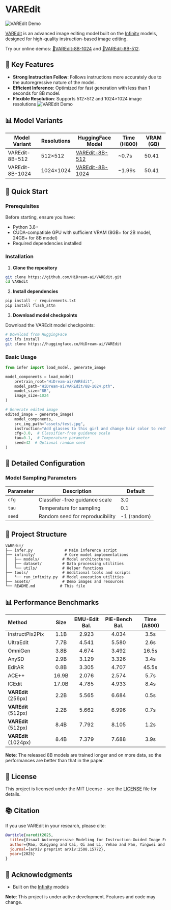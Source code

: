# VAREdit

![VAREdit Demo](assets/demo.jpg)

[VAREdit](https://github.com/HiDream-ai/VAREdit) is an advanced image editing model built on the [Infinity](https://huggingface.co/FoundationVision/infinity) models, designed for high-quality instruction-based image editing.

Try our online demos: [🤗VAREdit-8B-1024](https://huggingface.co/spaces/HiDream-ai/VAREdit-8B-1024) and [🤗VAREdit-8B-512](https://huggingface.co/spaces/HiDream-ai/VAREdit-8B-512).

## 🌟 Key Features

- **Strong Instruction Follow**: Follows instructions more accurately due to the autoregressive nature of the model.
- **Efficient Inference**: Optimized for fast generation with less than 1 seconds for 8B model.
- **Flexible Resolution**: Supports 512×512 and 1024×1024 image resolutions
![VAREdit Demo](assets/framework.jpg)

## 📊 Model Variants

| Model Variant    | Resolutions  | HuggingFace Model                                                                 | Time (H800) | VRAM (GB) |
|------------------|--------------|----------------------------------------------------------------------------------|----------|-----------|
| VAREdit-8B-512   | 512×512      | [VAREdit-8B-512](https://huggingface.co/HiDream-ai/VAREdit)         |   ~0.7s   |   50.41     |
| VAREdit-8B-1024  | 1024×1024    | [VAREdit-8B-1024](https://huggingface.co/HiDream-ai/VAREdit)       |   ~1.99s   |   50.41     |

## 🚀 Quick Start

### Prerequisites

Before starting, ensure you have:
- Python 3.8+
- CUDA-compatible GPU with sufficient VRAM (8GB+ for 2B model, 24GB+ for 8B model)
- Required dependencies installed

### Installation

1. **Clone the repository**
```bash
git clone https://github.com/HiDream-ai/VAREdit.git
cd VAREdit
```

2. **Install dependencies**
```bash
pip install -r requirements.txt
pip install flash_attn
```

3. **Download model checkpoints**

Download the VAREdit model checkpoints:
```bash
# Download from HuggingFace
git lfs install
git clone https://huggingface.co/HiDream-ai/VAREdit
```

### Basic Usage

```python
from infer import load_model, generate_image

model_components = load_model(
    pretrain_root="HiDream-ai/VAREdit",
    model_path="HiDream-ai/VAREdit/8B-1024.pth",
    model_size="8B",
    image_size=1024
)

# Generate edited image
edited_image = generate_image(
    model_components,
    src_img_path="assets/test.jpg",
    instruction="Add glasses to this girl and change hair color to red",
    cfg=3.0,  # Classifier-free guidance scale
    tau=0.1,  # Temperature parameter
    seed=42  # Optional random seed
)
```

## 📝 Detailed Configuration

### Model Sampling Parameters

| Parameter | Description | Default |
|-----------|-------------|---------|
| `cfg` | Classifier-free guidance scale | 3.0 |
| `tau` | Temperature for sampling | 0.1 |
| `seed` | Random seed for reproducibility | -1 (random) |

## 📂 Project Structure

```
VAREdit/
├── infer.py              # Main inference script
├── infinity/             # Core model implementations
│   ├── models/          # Model architectures
│   ├── dataset/         # Data processing utilities
│   └── utils/           # Helper functions
├── tools/               # Additional tools and scripts
│   └── run_infinity.py  # Model execution utilities
├── assets/              # Demo images and resources
└── README.md           # This file
```

## 📊 Performance Benchmarks
| **Method** | **Size** | **EMU-Edit Bal.** | **PIE-Bench Bal.** | **Time (A800)** |
|:---|:---:|:---:|:---:|:---:|
| InstructPix2Pix | 1.1B | 2.923 | 4.034 | 3.5s |
| UltraEdit | 7.7B | 4.541 | 5.580 | 2.6s |
| OmniGen | 3.8B | 4.674 | 3.492 | 16.5s |
| AnySD | 2.9B | 3.129 | 3.326 | 3.4s |
| EditAR | 0.8B | 3.305 | 4.707 | 45.5s |
| ACE++ | 16.9B | 2.076 | 2.574 | 5.7s |
| ICEdit | 17.0B | 4.785 | 4.933 | 8.4s |
| **VAREdit** (256px) | 2.2B | 5.565 | 6.684 | 0.5s |
| **VAREdit** (512px) | 2.2B | 5.662 | 6.996 | 0.7s |
| **VAREdit** (512px) | 8.4B | 7.792 | 8.105 | 1.2s |
| **VAREdit** (1024px) | 8.4B | 7.379 | 7.688 | 3.9s |

**Note**: The released 8B models are trained longer and on more data, so the performances are better than that in the paper.

## 📄 License

This project is licensed under the MIT License - see the [LICENSE](LICENSE) file for details.

## 📚 Citation

If you use VAREdit in your research, please cite:

```bibtex
@article{varedit2025,
  title={Visual Autoregressive Modeling for Instruction-Guided Image Editing},
  author={Mao, Qingyang and Cai, Qi and Li, Yehao and Pan, Yingwei and Cheng, Mingyue and Yao, Ting and Liu, Qi and Mei, Tao},
  journal={arXiv preprint arXiv:2508.15772},
  year={2025}
}
```

## 🙏 Acknowledgments

- Built on the [Infinity](https://huggingface.co/FoundationVision/infinity) models

**Note**: This project is under active development. Features and code may change.
